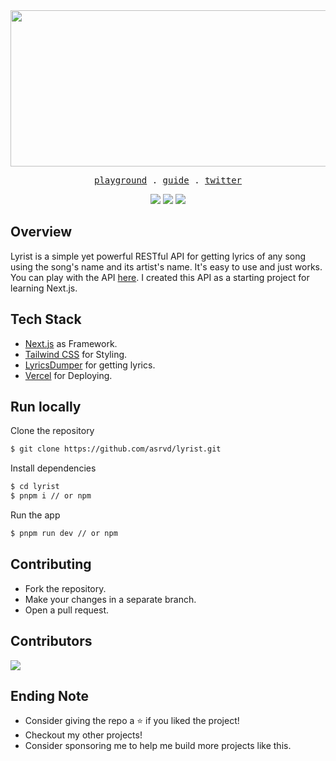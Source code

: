<div align="center">
  <img align="center" src="https://user-images.githubusercontent.com/68690233/211316118-3adf4ec2-4082-46c2-979e-7d2127290532.png" width="600px" height="250px"/>
  <samp>
    <p>
        <a href="https://lyrist.now.sh/">playground</a> .
        <a href="https://lyrist.now.sh/guide/">guide</a> .
        <a href="https://twitter.com/_asheeshh">twitter</a>
    </p>
  </samp>
  <img src="https://api.visitorbadge.io/api/VisitorHit?user=asheeeshh&repo=lyrist&countColor=%2337d67a" />
  <img src="https://img.shields.io/github/license/asheeeshh/lyrist?color=%2337d67a&style=for-the-badge" />
  <img src="https://vercelbadge.vercel.app/api/asheeeshh/lyrist?style=for-the-badge&color=%2337d67a" />
</div>

## Overview
Lyrist is a simple yet powerful RESTful API for getting lyrics of any song using the song's name and its artist's name. It's easy to use and just works.</br>
You can play with the API <a href="https://lyrist.now.sh/">here</a>. I created this API as a starting project for learning Next.js.

## Tech Stack
- [Next.js](https://nextjs.org/) as Framework.
- [Tailwind CSS](https://tailwindcss.com) for Styling.
- [LyricsDumper](https://www.npmjs.com/package/lyrics-dumper) for getting lyrics.
- [Vercel](https://vercel.app/) for Deploying.

## Run locally

Clone the repository
```bash
$ git clone https://github.com/asrvd/lyrist.git
```
Install dependencies
```bash
$ cd lyrist
$ pnpm i // or npm
```
Run the app
```bash
$ pnpm run dev // or npm
```

## Contributing

- Fork the repository.
- Make your changes in a separate branch.
- Open a pull request.

## Contributors

<a href="https://github.com/asheeeshh/lyrist/graphs/contributors">
  <img src="https://stg.contrib.rocks/image?repo=asheeeshh/lyrist" />
</a>

## Ending Note
- Consider giving the repo a ⭐ if you liked the project!
- Checkout my other projects!
- Consider sponsoring me to help me build more projects like this.
